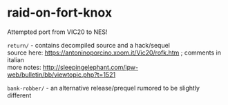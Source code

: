 # raid-on-fort-knox
Attempted port from VIC20 to NES!  

`return/` - contains decompiled source and a hack/sequel  
source here: https://antoninoporcino.xoom.it/Vic20/rofk.htm ; comments in italian  
more notes: http://sleepingelephant.com/ipw-web/bulletin/bb/viewtopic.php?t=1521  

`bank-robber/` - an alternative release/prequel rumored to be slightly different  
